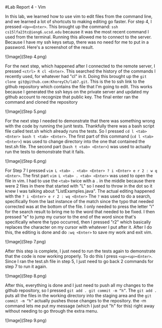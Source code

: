 #Lab Report 4 - Vim

In this lab, we learned how to use vim to edit files from the command line, and we learned a lot of shortcuts to making editing go faster. For step 4, I pressed `<Up><Enter>`. This brought up the command: 
`ssh cs15lfa23tc@ieng6.ucsd.edu` because it was the most recent command I used from the terminal. Running this allowed me to connect to the server. Because I have my ssh keys setup, there was no need for me to put in
a password. Here's a screenshot of the result.

![Image](Step 4.png)

For the next step, which happened after I connected to the remote server, I pressed `<ctrl> R cl <Enter>`. This searched the history of the commands I recently used, for whatever had "cl" in it. Doing this brought up
the `git clone git@github.com:KhoreyCh/lab7.git`. This is the to ssh link to the github repository which contains the file that I'm going to edit. This works because I generated the ssh keys on the private server and updated my github account to recognize that public key. The final enter ran the command and cloned the repository

![Image](Step 5.png)

For the next step I needed to demonstrate that there was something wrong with the code by running the junit tests. Thankfully there was a bash script file called test.sh which already runs the tests. So I pressed
`cd l <tab> <Enter> bash t <tab> <Enter>`.  The first part of this command (`cd l <tab> <Enter>`) was used to change directory into the one that contained the test.sh file. The second part (`bash t <tab> <Enter>`)
was used to actually run the tests to demonstrate that it fails.

![Image](Step 6.png)

For Step 7 I pressed `vim L <tab> . <tab> <Enter> ? i <Enter> e r 2 : w q <Enter>`. The first part `vim L <tab> . <tab> <Enter>` was used to open the file in vim. I had to use the `<tab>` twice with a `.` in the
middle because there were 2 files in there that started with "L" so I need to throw in the dot so it knew I was talking about "ListExamples.java". The actual editing happened with the `? i <Enter> e r 2 : wq <Enter>`
The `?` was used to do a search, specifically from the last instance of the match since the typo that needed corrected was at the bottom of the file. I only needed to press the letter "i" for the search result to
bring me to the word that needed to be fixed. I then pressed "e" to jump my cursor to the end of the word since that's specifically where the typo occurred, then I pressed "r2" which basically replaces the character
on my cursor with whatever I put after it. After I do this, the editing is done and do `:wq <Enter>` to save my work and exit vim. 

![Image](Step 7.png)

After this step is complete, I just need to run the tests again to demonstrate that the code is now working properly. To do this I press `<up><up><Enter>`. Since I ran the test.sh file in step 5, I just need to go 
back 2 commands for step 7 to run it again.

![Image](Step 8.png)

After this, everything is done and I just need to push all my changes to the github repository, so I pressed `git add . git commit -m “h”`. The `git add .` puts all the files in the working directory into the 
staging area and the `git commit -m “h”` actually pushes those changes to the repository. the -m command lets me put my message (which I just put "h" for this) right away without needing to go through the extra
menu.

![Image](Step 9.png)
